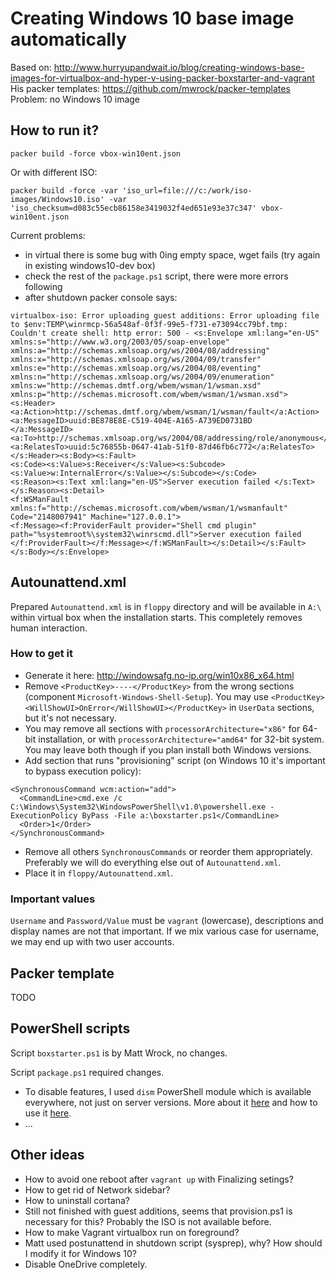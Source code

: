 # Creating Windows 10 base image automatically

Based on: http://www.hurryupandwait.io/blog/creating-windows-base-images-for-virtualbox-and-hyper-v-using-packer-boxstarter-and-vagrant
His packer templates: https://github.com/mwrock/packer-templates
Problem: no Windows 10 image

## How to run it?

```
packer build -force vbox-win10ent.json
```

Or with different ISO:
```
packer build -force -var 'iso_url=file:///c:/work/iso-images/Windows10.iso' -var 'iso_checksum=d083c55ecb86158e3419032f4ed651e93e37c347' vbox-win10ent.json
```

Current problems:
* in virtual there is some bug with 0ing empty space, wget fails (try again in existing windows10-dev box)
* check the rest of the `package.ps1` script, there were more errors following
* after shutdown packer console says:
```
virtualbox-iso: Error uploading guest additions: Error uploading file to $env:TEMP\winrmcp-56a548af-0f3f-99e5-f731-e73094cc79bf.tmp:
Couldn't create shell: http error: 500 - <s:Envelope xml:lang="en-US" xmlns:s="http://www.w3.org/2003/05/soap-envelope"
xmlns:a="http://schemas.xmlsoap.org/ws/2004/08/addressing" xmlns:x="http://schemas.xmlsoap.org/ws/2004/09/transfer"
xmlns:e="http://schemas.xmlsoap.org/ws/2004/08/eventing" xmlns:n="http://schemas.xmlsoap.org/ws/2004/09/enumeration"
xmlns:w="http://schemas.dmtf.org/wbem/wsman/1/wsman.xsd" xmlns:p="http://schemas.microsoft.com/wbem/wsman/1/wsman.xsd">
<s:Header><a:Action>http://schemas.dmtf.org/wbem/wsman/1/wsman/fault</a:Action><a:MessageID>uuid:BE878E8E-C519-404E-A165-A739ED0731BD
</a:MessageID><a:To>http://schemas.xmlsoap.org/ws/2004/08/addressing/role/anonymous</a:To>
<a:RelatesTo>uuid:5c76855b-0647-41ab-51f0-87d46fb6c772</a:RelatesTo></s:Header><s:Body><s:Fault>
<s:Code><s:Value>s:Receiver</s:Value><s:Subcode><s:Value>w:InternalError</s:Value></s:Subcode></s:Code>
<s:Reason><s:Text xml:lang="en-US">Server execution failed </s:Text></s:Reason><s:Detail>
<f:WSManFault xmlns:f="http://schemas.microsoft.com/wbem/wsman/1/wsmanfault" Code="2148007941" Machine="127.0.0.1">
<f:Message><f:ProviderFault provider="Shell cmd plugin" path="%systemroot%\system32\winrscmd.dll">Server execution failed 
</f:ProviderFault></f:Message></f:WSManFault></s:Detail></s:Fault></s:Body></s:Envelope>
```

## Autounattend.xml

Prepared `Autounattend.xml` is in `floppy` directory and will be available in `A:\` within
virtual box when the installation starts. This completely removes human interaction.

### How to get it

* Generate it here: http://windowsafg.no-ip.org/win10x86_x64.html
* Remove `<ProductKey>----</ProductKey>` from the wrong sections (component
`Microsoft-Windows-Shell-Setup`). You may use `<ProductKey><WillShowUI>OnError</WillShowUI></ProductKey>`
in `UserData` sections, but it's not necessary.
* You may remove all sections with `processorArchitecture="x86"` for 64-bit installation, or with
`processorArchitecture="amd64"` for 32-bit system. You may leave both though if you plan install
both Windows versions.
* Add section that runs "provisioning" script (on Windows 10 it's important to bypass execution
policy):
```
<SynchronousCommand wcm:action="add">
  <CommandLine>cmd.exe /c C:\Windows\System32\WindowsPowerShell\v1.0\powershell.exe -ExecutionPolicy ByPass -File a:\boxstarter.ps1</CommandLine>
  <Order>1</Order>
</SynchronousCommand>
```
* Remove all others `SynchronousCommands` or reorder them appropriately. Preferably we will
do everything else out of `Autounattend.xml`.
* Place it in `floppy/Autounattend.xml`.

### Important values

`Username` and `Password/Value` must be `vagrant` (lowercase), descriptions and display names are
not that important. If we mix various case for username, we may end up with two user accounts.

## Packer template

TODO

## PowerShell scripts

Script `boxstarter.ps1` is by Matt Wrock, no changes.

Script `package.ps1` required changes.
* To disable features, I used `dism` PowerShell module which is available everywhere, not just
on server versions. More about it [here](http://peter.hahndorf.eu/blog/WindowsFeatureViaCmd)
and how to use it [here](https://www.petri.com/getting-started-with-dism-powershell-cmdlets).
* ...

## Other ideas

* How to avoid one reboot after `vagrant up` with Finalizing setings?
* How to get rid of Network sidebar?
* How to uninstall cortana?
* Still not finished with guest additions, seems that provision.ps1 is necessary for this? Probably
the ISO is not available before.
* How to make Vagrant virtualbox run on foreground?
* Matt used postunattend in shutdown script (sysprep), why? How should I modify it for Windows 10?
* Disable OneDrive completely.